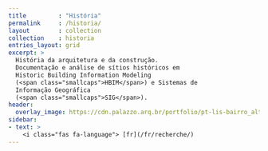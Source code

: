 ```yaml
---
title         : "História"
permalink     : /historia/
layout        : collection
collection    : historia
entries_layout: grid
excerpt: >
  História da arquitetura e da construção.
  Documentação e análise de sítios históricos em
  Historic Building Information Modeling
  (<span class="smallcaps">HBIM</span>) e Sistemas de
  Informação Geográfica
  (<span class="smallcaps">SIG</span>).
header:
  overlay_image: https://cdn.palazzo.arq.br/portfolio/pt-lis-bairro_alto-overlay.jpg
sidebar:
- text: >
    <i class="fas fa-language"> [fr](/fr/recherche/)
---
```

